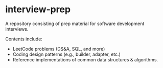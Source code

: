 # interview-prep

A repository consisting of prep material for software development interviews.

Contents include:

- LeetCode problems (DS&A, SQL, and more)
- Coding design patterns (e.g., builder, adapter, etc.)
- Reference implementations of common data structures & algorithms.
